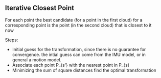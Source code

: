 ## Iterative Closest Point 

For each point the best candidate (for a point in the first cloud) for a corresponding point is the point (in the second cloud) that is closest to it now 

Steps: 
- Initial guess for the transformation, since there is no guarantee for convergence. the intial guess can come from the IMU model, or in general a motion model.
- Associate each point P_{s'} with the nearest point in P_{s}
- Minimizing the sum of square distances find the optimal transformation